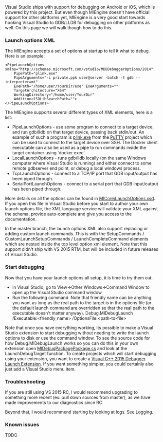 Visual Studio ships with support for debugging on Android or iOS, which is powered by this project. But even though MIEngine doesn't have official support for other platforms yet, MIEngine is a very good start towards hooking Visual Studio to GDB/LLDB for debugging on other platforms as well. On this page we will walk though how to do this.

### Launch options XML

The MIEngine accepts a set of options at startup to tell it what to debug. Here is an example:

    <PipeLaunchOptions xmlns="http://schemas.microsoft.com/vstudio/MDDDebuggerOptions/2014" 
        PipePath="plink.exe" 
        PipeArguments="-i private.ppk user@server -batch -t gdb --interpreter=mi" 
        ExePath="/home/user/YourDir/exe" ExeArguments="" 
        TargetArchitecture="X64" 
        WorkingDirectory="/home/user/YourDir" 
        AdditionalSOLibSearchPath=""> 
    </PipeLaunchOptions>

The MIEngine supports several different types of XML elements, here is a list:
* PipeLaunchOptions - use some program to connect to a target device, and run gdb/lldb on that target device, passing back stdin/out. An example of such a program is [plink.exe](http://the.earth.li/~sgtatham/putty/latest/x86/putty.exe) from the [PuTTY](http://www.chiark.greenend.org.uk/~sgtatham/putty/) project which can be used to connect to the target device over SSH. The Docker client executable can also be used as a pipe to run commands inside the target container using 'docker exec'.
* LocalLaunchOptions - runs gdb/lldb locally (on the same Windows computer where Visual Studio is running) and either connect to some remote gdbserver end point, or debug a local windows process.
* TcpLaunchOptions - connect to a TCP/IP port that GDB input/output has been piped through.
* SerialPortLaunchOptions - connect to a serial port that GDB input/output has been piped through.

More details on all the options can be found in [MICore\LaunchOptions.xsd](https://github.com/Microsoft/MIEngine/blob/master/src/MICore/LaunchOptions.xsd). If you open this file in Visual Studio before you start to author your own launch options file, the XML language service will validate your XML against the schema, provide auto-complete and give you access to the documentation.

In the master branch, the launch options XML also support replacing or adding custom launch commands. This is with the SetupCommands / CustomLaunchSetupCommands / LaunchCompleteCommand elements which are nested inside the top level option xml element. Note that this support didn't ship with VS 2015 RTM, but will be included in future releases of Visual Studio.

### Start debugging

Now that you have your launch options all setup, it is time to try them out.
* In Visual Studio, go to View->Other Windows->Command Window to open up the Visual Studio command window
* Run the following command. Note that friendly name can be anything you want as long as the real path to the target is in the options file (or the default launch command are overridden so that the real path to the executable doesn't matter anyway).
    Debug.MIDebugLaunch /Executable:\<friendly_name\> /OptionsFile:\<path-to-file\>

Note that once you have everything working, its possible to make a Visual Studio extension to start debugging without needing to write the launch options to disk or use the command window. To see the source code for how Debug.MIDebugLaunch works so you can do this in your own extension open [MIDebugPackagePackage.cs](https://github.com/Microsoft/MIEngine/blob/master/src/MIDebugPackage/MIDebugPackagePackage.cs) and look at the LaunchDebugTarget function. To create projects which will start debugging using your extension, you want to create a [Visual C++ 2015 Debugger Launch Extension](https://visualstudiogallery.msdn.microsoft.com/7fe7f19f-ceb9-47e3-b440-c62df2b85281). If you want something simpler, you could certainly also just add a Visual Studio menu item.

### Troubleshooting
If you are still using VS 2015 RC, I would recommend upgrading to something more recent (ex: pull down sources from master), as we have made improvements to our diagnostics since RC.

Beyond that, I would recommend starting by looking at logs. See [Logging](logging).

### Known issues

TODO
